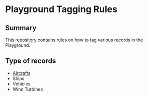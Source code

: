 # Playground Tagging Rules

## Summary

This repository contains rules on how to tag various records in the Playground.

## Type of records

- [Aircrafts](aircrafts.md)
- Ships
- Vehicles
- Wind Turbines
